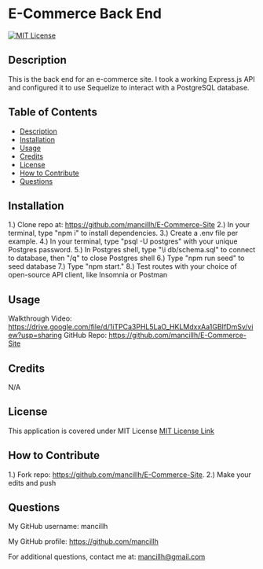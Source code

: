 # E-Commerce Back End
  [![MIT License](https://img.shields.io/github/license/Naereen/StrapDown.js.svg)](https://github.com/Naereen/StrapDown.js/blob/master/LICENSE)

  ## Description
  This is the back end for an e-commerce site. I took a working Express.js API and configured it to use Sequelize to interact with a PostgreSQL database.

  ## Table of Contents 
  * [Description](#description)
  * [Installation](#installation)
  * [Usage](#usage)
  * [Credits](#credits)
  * [License](#license)
  * [How to Contribute](#how-to-contribute)
  * [Questions](#questions)
  
  ## Installation
  1.) Clone repo at: https://github.com/mancillh/E-Commerce-Site 
  2.) In your terminal, type "npm i" to install dependencies. 
  3.) Create a .env file per example. 
  4.) In your terminal, type "psql -U postgres" with your unique Postgres password. 
  5.) In Postgres shell, type "\i db/schema.sql" to connect to database, then "/q" to close Postgres shell 
  6.) Type "npm run seed" to seed database 
  7.) Type "npm start." 
  8.) Test routes with your choice of open-source API client, like Insomnia or Postman

  ## Usage
  Walkthrough Video: https://drive.google.com/file/d/1iTPCa3PHL5LaO_HKLMdxxAa1GBIfDmSv/view?usp=sharing
  GitHub Repo: https://github.com/mancillh/E-Commerce-Site

  ## Credits
  N/A

  ## License
  This application is covered under MIT License
  [MIT License Link](https://opensource.org/license/MIT)

  ## How to Contribute
  1.) Fork repo: https://github.com/mancillh/E-Commerce-Site. 2.) Make your edits and push

  ## Questions
  My GitHub username: mancillh 

  My GitHub profile: https://github.com/mancillh 

  For additional questions, contact me at: mancillh@gmail.com